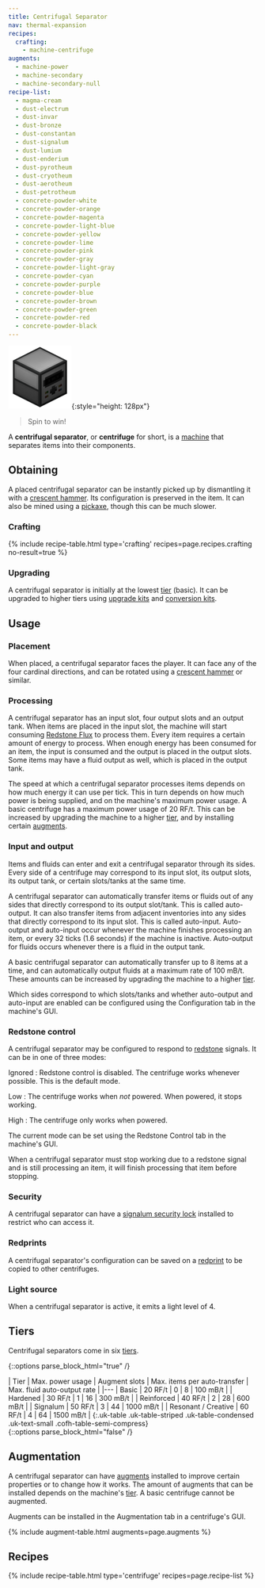 ```yaml
---
title: Centrifugal Separator
nav: thermal-expansion
recipes:
  crafting:
    - machine-centrifuge
augments:
  - machine-power
  - machine-secondary
  - machine-secondary-null
recipe-list:
  - magma-cream
  - dust-electrum
  - dust-invar
  - dust-bronze
  - dust-constantan
  - dust-signalum
  - dust-lumium
  - dust-enderium
  - dust-pyrotheum
  - dust-cryotheum
  - dust-aerotheum
  - dust-petrotheum
  - concrete-powder-white
  - concrete-powder-orange
  - concrete-powder-magenta
  - concrete-powder-light-blue
  - concrete-powder-yellow
  - concrete-powder-lime
  - concrete-powder-pink
  - concrete-powder-gray
  - concrete-powder-light-gray
  - concrete-powder-cyan
  - concrete-powder-purple
  - concrete-powder-blue
  - concrete-powder-brown
  - concrete-powder-green
  - concrete-powder-red
  - concrete-powder-black
---
```


![Centrifugal separator](/assets/images/thermal-expansion/centrifugal-separator.png){:style="height: 128px"}

> Spin to win!


A **centrifugal separator**, or **centrifuge** for short, is a
[machine](/docs/machines/) that separates items into their components.


Obtaining
---------

A placed centrifugal separator can be instantly picked up by dismantling it with
a [crescent hammer](/docs/crescent-hammer/). Its configuration is preserved in
the item. It can also be mined using a
[pickaxe](https://minecraft.gamepedia.com/Pickaxe), though this can be much
slower.

### Crafting
{% include recipe-table.html type='crafting' recipes=page.recipes.crafting no-result=true %}

### Upgrading
A centrifugal separator is initially at the lowest [tier](#tiers) (basic). It
can be upgraded to higher tiers using [upgrade kits](/docs/upgrade-kits/) and
[conversion kits](/docs/conversion-kits/).


Usage
-----

### Placement
When placed, a centrifugal separator faces the player. It can face any of the
four cardinal directions, and can be rotated using a [crescent
hammer](/docs/crescent-hammer/) or similar.

### Processing
A centrifugal separator has an input slot, four output slots and an output tank.
When items are placed in the input slot, the machine will start consuming
[Redstone Flux](/docs/redstone-flux/) to process them. Every item requires a
certain amount of energy to process. When enough energy has been consumed for an
item, the input is consumed and the output is placed in the output slots. Some
items may have a fluid output as well, which is placed in the output tank.

The speed at which a centrifugal separator processes items depends on how much
energy it can use per tick. This in turn depends on how much power is being
supplied, and on the machine's maximum power usage. A basic centrifuge has a
maximum power usage of 20 RF/t. This can be increased by upgrading the machine
to a higher [tier](#tiers), and by installing certain [augments](#augmentation).

### Input and output
Items and fluids can enter and exit a centrifugal separator through its sides.
Every side of a centrifuge may correspond to its input slot, its output slots,
its output tank, or certain slots/tanks at the same time.

A centrifugal separator can automatically transfer items or fluids out of any
sides that directly correspond to its output slot/tank. This is called
auto-output. It can also transfer items from adjacent inventories into any sides
that directly correspond to its input slot. This is called auto-input.
Auto-output and auto-input occur whenever the machine finishes processing an
item, or every 32 ticks (1.6 seconds) if the machine is inactive. Auto-output
for fluids occurs whenever there is a fluid in the output tank.

A basic centrifugal separator can automatically transfer up to 8 items at a
time, and can automatically output fluids at a maximum rate of 100 mB/t. These
amounts can be increased by upgrading the machine to a higher [tier](#tiers).

Which sides correspond to which slots/tanks and whether auto-output and
auto-input are enabled can be configured using the Configuration tab in the
machine's GUI.

### Redstone control
A centrifugal separator may be configured to respond to
[redstone](https://minecraft.gamepedia.com/Redstone) signals. It can be in one
of three modes:

Ignored
: Redstone control is disabled. The centrifuge works whenever possible. This is
the default mode.

Low
: The centrifuge works when *not* powered. When powered, it stops working.

High
: The centrifuge only works when powered.

The current mode can be set using the Redstone Control tab in the machine's GUI.

When a centrifugal separator must stop working due to a redstone signal and is
still processing an item, it will finish processing that item before stopping.

### Security
A centrifugal separator can have a [signalum security
lock](/docs/signalum-security-lock/) installed to restrict who can access it.

### Redprints
A centrifugal separator's configuration can be saved on a
[redprint](/docs/redprint/) to be copied to other centrifuges.

### Light source
When a centrifugal separator is active, it emits a light level of 4.


Tiers
-----

Centrifugal separators come in six [tiers](/docs/tiers/).

{::options parse_block_html="true" /}
<div class="uk-overflow-container">
| Tier | Max. power usage | Augment slots | Max. items per auto-transfer | Max. fluid auto-output rate |
|---
| Basic | 20 RF/t | 0 | 8 | 100 mB/t |
| Hardened | 30 RF/t | 1 | 16 | 300 mB/t |
| Reinforced | 40 RF/t | 2 | 28 | 600 mB/t |
| Signalum | 50 RF/t | 3 | 44 | 1000 mB/t |
| Resonant / Creative | 60 RF/t | 4 | 64 | 1500 mB/t |
{:.uk-table .uk-table-striped .uk-table-condensed .uk-text-small .cofh-table-semi-compress}
</div>
{::options parse_block_html="false" /}


Augmentation
------------

A centrifugal separator can have [augments](/docs/augments/) installed to
improve certain properties or to change how it works. The amount of augments
that can be installed depends on the machine's [tier](#tiers). A basic
centrifuge cannot be augmented.

Augments can be installed in the Augmentation tab in a centrifuge's GUI.

{% include augment-table.html augments=page.augments %}


Recipes
-------

{% include recipe-table.html type='centrifuge' recipes=page.recipe-list %}
